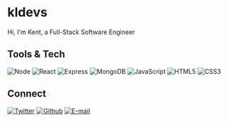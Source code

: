# kldevs

Hi, I'm Kent, a Full-Stack Software Engineer

## Tools & Tech

![Node](https://img.shields.io/badge/Node-333333?style=flat&labelColor=111111&logo=node.js "Node")
![React](https://img.shields.io/badge/React-333333?style=flat&labelColor=111111&logo=react "React")
![Express](https://img.shields.io/badge/Express-333333?style=flat&labelColor=111111&logo=express "Express")
![MongoDB](https://img.shields.io/badge/MongoDB-333333?style=flat&labelColor=111111&logo=mongodb "MongoDB")
![JavaScript](https://img.shields.io/badge/JavaScript-333333?style=flat&labelColor=111111&logo=javascript "JavaScript")
![HTML5](https://img.shields.io/badge/HTML5-333333?style=flat&labelColor=111111&logo=html5 "HTML5")
![CSS3](https://img.shields.io/badge/CSS3-333333?style=flat&labelColor=111111&logo=css3 "CSS3")

## Connect

[![Twitter](https://img.shields.io/badge/Twitter-333333?style=flat&labelColor=111111&logo=twitter "Twitter")](https://twitter.com/kldevstech)
[![Github](https://img.shields.io/badge/Github-333333?style=flat&labelColor=111111&logo=github "Github")](https://github.com/kldevs)
[![E-mail](https://img.shields.io/badge/E--mail-333333?style=flat&labelColor=111111&logo=protonmail "E-mail")](mailto:kldevs@proton.me)